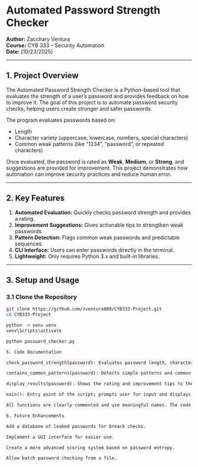 # Automated Password Strength Checker

**Author:** Zacchary Ventura  
**Course:** CYB 333 – Security Automation  
**Date:** [10/23/2025]  

---

## 1. Project Overview
The Automated Password Strength Checker is a Python-based tool that evaluates the strength of a user’s password and provides feedback on how to improve it. The goal of this project is to automate password security checks, helping users create stronger and safer passwords.  

The program evaluates passwords based on:  
- Length  
- Character variety (uppercase, lowercase, numbers, special characters)  
- Common weak patterns (like “1234”, “password”, or repeated characters)  

Once evaluated, the password is rated as **Weak**, **Medium**, or **Strong**, and suggestions are provided for improvement. This project demonstrates how automation can improve security practices and reduce human error.

---

## 2. Key Features
1. **Automated Evaluation:** Quickly checks password strength and provides a rating.  
2. **Improvement Suggestions:** Gives actionable tips to strengthen weak passwords.  
3. **Pattern Detection:** Flags common weak passwords and predictable sequences.  
4. **CLI Interface:** Users can enter passwords directly in the terminal.  
5. **Lightweight:** Only requires Python 3.x and built-in libraries.  

---

## 3. Setup and Usage

### 3.1 Clone the Repository
```bash
git clone https://github.com/zventura808/CYB333-Project.git
cd CYB333-Project

python -m venv venv
venv\Scripts\activate

python password_checker.py

5. Code Documentation

check_password_strength(password): Evaluates password length, character types, and weak patterns. Returns a score, rating, and suggestions.

contains_common_patterns(password): Detects simple patterns and common weak passwords.

display_results(password): Shows the rating and improvement tips to the user.

main(): Entry point of the script; prompts user for input and displays results.

All functions are clearly commented and use meaningful names. The code follows Python formatting standards (PEP 8).

6. Future Enhancements

Add a database of leaked passwords for breach checks.

Implement a GUI interface for easier use.

Create a more advanced scoring system based on password entropy.

Allow batch password checking from a file.

